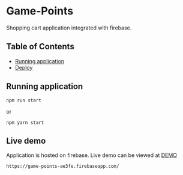 # Game-Points
Shopping cart application integrated with firebase.

## Table of Contents

- [Running application](#running-application)
- [Deploy](#running-application)

## Running application
```
npm run start
```

or 

```
npm yarn start
```
## Live demo

Application is hosted on firebase. Live demo can be viewed at [DEMO](https://game-points-ae3fe.firebaseapp.com/)
```
https://game-points-ae3fe.firebaseapp.com/
```

